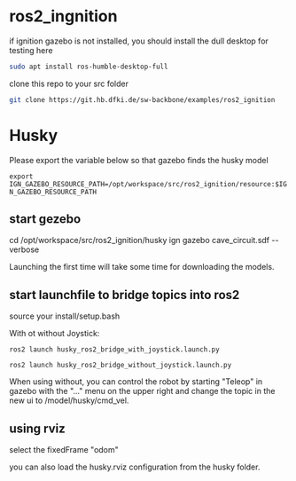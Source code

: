 # ros2_ingnition

if ignition gazebo is not installed, you should install the dull desktop for testing here

```bash
sudo apt install ros-humble-desktop-full
```

clone this repo to your src folder

```bash
git clone https://git.hb.dfki.de/sw-backbone/examples/ros2_ignition
```

# Husky

Please export the variable below so that gazebo finds the husky model

```export IGN_GAZEBO_RESOURCE_PATH=/opt/workspace/src/ros2_ignition/resource:$IGN_GAZEBO_RESOURCE_PATH```


## start gezebo
cd /opt/workspace/src/ros2_ignition/husky
ign gazebo cave_circuit.sdf --verbose


Launching the first time will take some time for downloading the models.


## start launchfile to bridge topics into ros2
source your install/setup.bash

With ot without Joystick: 


`ros2 launch husky_ros2_bridge_with_joystick.launch.py`

`ros2 launch husky_ros2_bridge_without_joystick.launch.py`

When using without, you can control the robot by starting "Teleop" in gazebo with the "..." menu on the upper right and change the topic in the new ui to /model/husky/cmd_vel.


## using rviz

select the fixedFrame "odom" 

you can also load the husky.rviz configuration from the husky folder.









